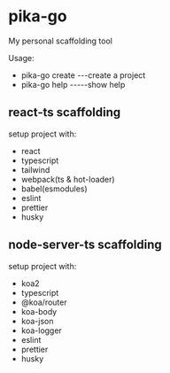 # pika-go

My personal scaffolding tool

Usage:

- pika-go create ---create a project
- pika-go help -----show help

## react-ts scaffolding

setup project with:

- react
- typescript
- tailwind
- webpack(ts & hot-loader)
- babel(esmodules)
- eslint
- prettier
- husky

## node-server-ts scaffolding

setup project with:

- koa2
- typescript
- @koa/router
- koa-body
- koa-json
- koa-logger
- eslint
- prettier
- husky
